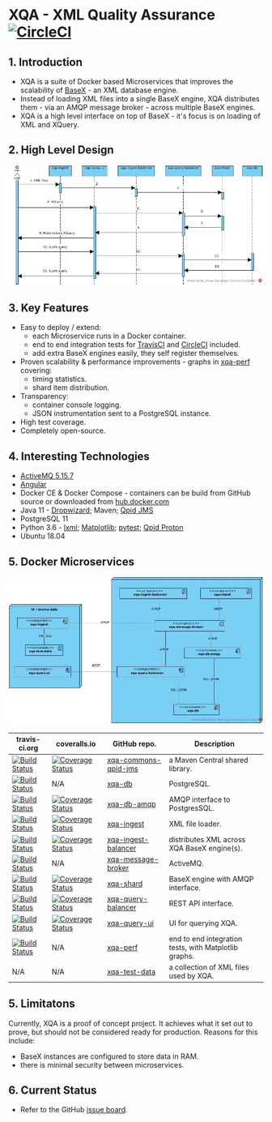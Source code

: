 # XQA - XML Quality Assurance [![CircleCI](https://circleci.com/gh/jameshnsears/xqa-documentation.svg?style=svg)](https://circleci.com/gh/jameshnsears/xqa-documentation)
## 1. Introduction
* XQA is a suite of Docker based Microservices that improves the scalability of [BaseX](http://basex.org/) - an XML database engine.
* Instead of loading XML files into a single BaseX engine, XQA distributes them - via an AMQP message broker - across multiple BaseX engines.
* XQA is a high level interface on top of BaseX - it's focus is on loading of XML and XQuery.

## 2. High Level Design
![High Level Design](uml/xqa-documentation/high-level-design.jpg)

## 3. Key Features
* Easy to deploy / extend:
    * each Microservice runs in a Docker container.
    * end to end integration tests for [TravisCI](https://github.com/jameshnsears/xqa-perf/blob/master/.travis.yml) and [CircleCI](https://github.com/jameshnsears/xqa-documentation/blob/master/.circleci/config.yml) included.
    * add extra BaseX engines easily, they self register themselves.
* Proven scalability & performance improvements - graphs in [xqa-perf](https://github.com/jameshnsears/xqa-perf) covering:
    * timing statistics.
    * shard item distribution.
* Transparency:
    * container console logging.
    * JSON instrumentation sent to a PostgreSQL instance.
* High test coverage.
* Completely open-source.

## 4. Interesting Technologies
* [ActiveMQ 5.15.7](http://activemq.apache.org/)
* [Angular](https://angular.io/)
* Docker CE & Docker Compose - containers can be build from GitHub source or downloaded from [hub.docker.com](https://hub.docker.com/)
* Java 11 - [Dropwizard](http://www.dropwizard.io/); Maven; [Qpid JMS](https://qpid.apache.org/components/jms/index.html)
* PostgreSQL 11
* Python 3.6 - [lxml](https://lxml.de/); [Matplotlib](https://matplotlib.org/); [pytest](https://docs.pytest.org/en/latest/); [Qpid Proton](https://qpid.apache.org/proton/)
* Ubuntu 18.04

## 5. Docker Microservices
![microservices](uml/xqa-documentation/microservices.jpg)

| travis-ci.org | coveralls.io | GitHub repo. | Description |
| ------------- | ------------- | ------------- | ------------- |
| [![Build Status](https://travis-ci.org/jameshnsears/xqa-commons-qpid-jms.svg?branch=master)](https://travis-ci.org/jameshnsears/xqa-commons-qpid-jms) | [![Coverage Status](https://coveralls.io/repos/github/jameshnsears/xqa-commons-qpid-jms/badge.svg?branch=master)](https://coveralls.io/github/jameshnsears/xqa-commons-qpid-jms?branch=master) | [xqa-commons-qpid-jms](https://github.com/jameshnsears/xqa-commons-qpid-jms) | a Maven Central shared library. |
| [![Build Status](https://travis-ci.org/jameshnsears/xqa-db.svg?branch=master)](https://travis-ci.org/jameshnsears/xqa-db) | N/A | [xqa-db](https://github.com/jameshnsears/xqa-db) | PostgreSQL. |
| [![Build Status](https://travis-ci.org/jameshnsears/xqa-db-amqp.svg?branch=master)](https://travis-ci.org/jameshnsears/xqa-db-amqp) | [![Coverage Status](https://coveralls.io/repos/github/jameshnsears/xqa-db-amqp/badge.svg?branch=master)](https://coveralls.io/github/jameshnsears/xqa-db-amqp?branch=master) | [xqa-db-amqp](https://github.com/jameshnsears/xqa-db-amqp) | AMQP interface to PostgresSQL. |
| [![Build Status](https://travis-ci.org/jameshnsears/xqa-ingest.svg?branch=master)](https://travis-ci.org/jameshnsears/xqa-ingest) | [![Coverage Status](https://coveralls.io/repos/github/jameshnsears/xqa-ingest/badge.svg?branch=master)](https://coveralls.io/github/jameshnsears/xqa-ingest?branch=master) | [xqa-ingest](https://github.com/jameshnsears/xqa-ingest) | XML file loader. |
| [![Build Status](https://travis-ci.org/jameshnsears/xqa-ingest-balancer.svg?branch=master)](https://travis-ci.org/jameshnsears/xqa-ingest-balancer) | [![Coverage Status](https://coveralls.io/repos/github/jameshnsears/xqa-ingest-balancer/badge.svg?branch=master)](https://coveralls.io/github/jameshnsears/xqa-ingest-balancer?branch=master) | [xqa-ingest-balancer](https://github.com/jameshnsears/xqa-ingest-balancer) | distributes XML across XQA BaseX engine(s). |
| [![Build Status](https://travis-ci.org/jameshnsears/xqa-message-broker.svg?branch=master)](https://travis-ci.org/jameshnsears/xqa-message-broker) | N/A | [xqa-message-broker](https://github.com/jameshnsears/xqa-message-broker) | ActiveMQ. |
| [![Build Status](https://travis-ci.org/jameshnsears/xqa-shard.svg?branch=master)](https://travis-ci.org/jameshnsears/xqa-shard) | [![Coverage Status](https://coveralls.io/repos/github/jameshnsears/xqa-shard/badge.svg?branch=master)](https://coveralls.io/github/jameshnsears/xqa-shard?branch=master) | [xqa-shard](https://github.com/jameshnsears/xqa-shard) | BaseX engine with AMQP interface. |
| [![Build Status](https://travis-ci.org/jameshnsears/xqa-query-balancer.svg?branch=master)](https://travis-ci.org/jameshnsears/xqa-query-balancer) | [![Coverage Status](https://coveralls.io/repos/github/jameshnsears/xqa-query-balancer/badge.svg?branch=master)](https://coveralls.io/github/jameshnsears/xqa-query-balancer?branch=master) | [xqa-query-balancer](https://github.com/jameshnsears/xqa-query-balancer) | REST API interface. |
| [![Build Status](https://travis-ci.org/jameshnsears/xqa-query-ui.svg?branch=master)](https://travis-ci.org/jameshnsears/xqa-query-ui) | [![Coverage Status](https://coveralls.io/repos/github/jameshnsears/xqa-query-ui/badge.svg?branch=master)](https://coveralls.io/github/jameshnsears/xqa-query-ui?branch=master) | [xqa-query-ui](https://github.com/jameshnsears/xqa-query-ui) | UI for querying XQA. |
| [![Build Status](https://travis-ci.org/jameshnsears/xqa-perf.svg?branch=master)](https://travis-ci.org/jameshnsears/xqa-perf) | N/A | [xqa-perf](https://github.com/jameshnsears/xqa-perf) | end to end integration tests, with Matplotlib graphs. |
| N/A | N/A | [xqa-test-data](https://github.com/jameshnsears/xqa-test-data) | a collection of XML files used by XQA. |

## 5. Limitatons
Currently, XQA is a proof of concept project. It achieves what it set out to prove, but should not be considered ready for production. Reasons for this include:
* BaseX instances are configured to store data in RAM.
* there is minimal security between microservices. 

## 6. Current Status
* Refer to the GitHub [issue board](https://github.com/jameshnsears/xqa-documentation/projects/1).
